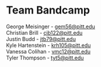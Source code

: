 # Team Bandcamp

George Meisinger - gem56@pitt.edu
<br />Christian Brill - cjb122@pitt.edu
<br />Justin Budd - jtb79@pitt.edu
<br />Kyle  Hartenstein - krh105@pitt.edu
<br />Vanessa Colihan - vmc12@pitt.edu
<br />Tyler Thompson - tyt5@pitt.edu
